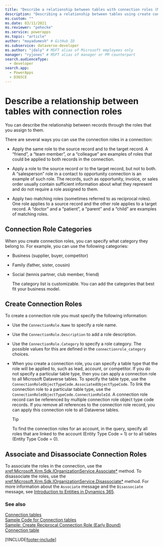 ```yaml
---
title: "Describe a relationship between tables with connection roles (Microsoft Dataverse) | Microsoft Docs" # Intent and product brand in a unique string of 43-59 chars including spaces
description: "Describing a relationship between tables using create connection roles and connection role categories." # 115-145 characters including spaces. This abstract displays in the search result.
ms.custom: ""
ms.date: 03/11/2021
ms.reviewer: "pehecke"
ms.service: powerapps
ms.topic: "article"
author: "mayadumesh" # GitHub ID
ms.subservice: dataverse-developer
ms.author: "jdaly" # MSFT alias of Microsoft employees only
manager: "ryjones" # MSFT alias of manager or PM counterpart
search.audienceType: 
  - developer
search.app: 
  - PowerApps
  - D365CE
---
```

# Describe a relationship between tables with connection roles



You can describe the relationship between records through the roles that you assign to them.  
  
 There are several ways you can use the connection roles in a connection:  
  
-   Apply the same role to the source record and to the target record. A “friend”, a “team member”, or a “colleague” are examples of roles that could be applied to both records in the connection.  
  
-   Apply a role to the source record or to the target record, but not to both. A “salesperson” role in a contact to opportunity connection is an example of such role. The records, such as opportunity, invoice, or sales order usually contain sufficient information about what they represent and do not require a role assigned to them.  
  
-   Apply two matching roles (sometimes referred to as reciprocal roles). One role applies to a source record and the other role applies to a target record. A “doctor” and a “patient”, a “parent” and a “child” are examples of matching roles.  
  
## Connection Role Categories  
 When you create connection roles, you can specify what category they belong to. For example, you can use the following categories:  
  
- Business (supplier, buyer, competitor)  
  
- Family (father, sister, cousin)  
  
- Social (tennis partner, club member, friend)  
  
  The category list is customizable. You can add the categories that best fit your business model.  
  
## Create Connection Roles  
 To create a connection role you must specify the following information:  
  
- Use the `ConnectionRole.Name` to specify a role name.  
  
- Use the `ConnectionRole.Description` to add a role description.  
  
- Use the `ConnectionRole.Category`  to specify a role category. The possible values for this are defined in the `connectionrole_category` choices.  
  
- When you create a connection role, you can specify a table type that the role will be applied to, such as lead, account, or competitor. If you do not specify a particular table type, then you can apply a connection role to all Microsoft Dataverse tables. To specify the table type, use the `ConnectionRoleObjectTypeCode.AssociatedObjectTypeCode`. To link the connection role to a particular table type, use the `ConnectionRoleObjectTypeCode.ConnectionRoleId`. A connection role record can be referenced by multiple connection role object type code records. If you remove all references to the connection role record, you can apply this connection role to all Dataverse tables.  
  
  > [!TIP]
  >  To find the connection roles for an account, in the query, specify all roles that are linked to the account (Entity Type Code = 1) or to all tables (Entity Type Code = 0).  
  
## Associate and Disassociate Connection Roles  
 To associate the roles in the connection, use the <xref:Microsoft.Xrm.Sdk.IOrganizationService.Associate*> method. To disassociate the roles, use the <xref:Microsoft.Xrm.Sdk.IOrganizationService.Disassociate*> method. For more information about the `Associate` message and the `Disassociate` message, see [Introduction to Entities in Dynamics 365](/dynamics365/customer-engagement/developer/introduction-entities).  
  
### See also  
 [Connection tables](connection-entities.md)   
 [Sample Code for Connection tables](/dynamics365/customer-engagement/developer/sample-code-connection-entities)   
 [Sample: Create Reciprocal Connection Role (Early Bound)](/dynamics365/customer-engagement/developer/sample-create-reciprocal-connection-role-early-bound)   
 [Connection table](/reference/entities/connection.md)


[!INCLUDE[footer-include](../../includes/footer-banner.md)]
